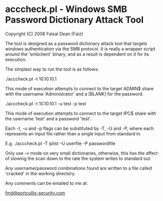 # acccheck.pl - Windows SMB Password Dictionary Attack Tool
Copyright (C) 2008 Faisal Dean (Faiz)

The tool is designed as a password dictionary attack tool that targets windows authentication via the SMB protocol. It is really a wrapper script around the 'smbclient' binary, and as a result is dependent on it for its execution.

The simplest way to run the tool is as follows:

./acccheck.pl -t 10.10.10.1

This mode of execution attempts to connect to the target ADMIN$ share with the username 'Administrator' and a [BLANK] for the password.

./acccheck.pl -t 10.10.10.1 -u test -p test

This mode of execution attempts to connect to the target IPC$ share with the username 'test' and a password 'test'.

Each -t, -u and -p flags can be substituted by -T, -U and -P, where each represents an input file rather than a single input from standard in.

E.g.
./acccheck.pl -T iplist -U userfile -P passwordfile

Only use -v mode on very small dictionaries, otherwise, this has the affect of slowing the scan down to the rate the system writes to standard out.

Any username/password combinations found are written to a file called 'cracked' in the working directory.

Any comments can be emailed to me at:

fmd@portcullis-security.com

